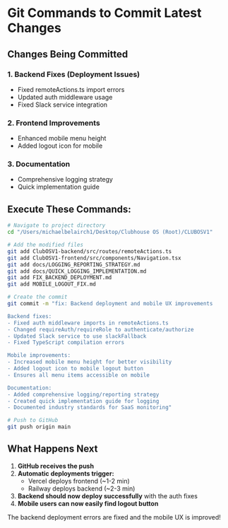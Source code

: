 # Git Commands to Commit Latest Changes

## Changes Being Committed

### 1. Backend Fixes (Deployment Issues)
- Fixed remoteActions.ts import errors
- Updated auth middleware usage
- Fixed Slack service integration

### 2. Frontend Improvements
- Enhanced mobile menu height
- Added logout icon for mobile

### 3. Documentation
- Comprehensive logging strategy
- Quick implementation guide

## Execute These Commands:

```bash
# Navigate to project directory
cd "/Users/michaelbelairch1/Desktop/Clubhouse OS (Root)/CLUBOSV1"

# Add the modified files
git add ClubOSV1-backend/src/routes/remoteActions.ts
git add ClubOSV1-frontend/src/components/Navigation.tsx
git add docs/LOGGING_REPORTING_STRATEGY.md
git add docs/QUICK_LOGGING_IMPLEMENTATION.md
git add FIX_BACKEND_DEPLOYMENT.md
git add MOBILE_LOGOUT_FIX.md

# Create the commit
git commit -m "fix: Backend deployment and mobile UX improvements

Backend fixes:
- Fixed auth middleware imports in remoteActions.ts
- Changed requireAuth/requireRole to authenticate/authorize  
- Updated Slack service to use slackFallback
- Fixed TypeScript compilation errors

Mobile improvements:
- Increased mobile menu height for better visibility
- Added logout icon to mobile logout button
- Ensures all menu items accessible on mobile

Documentation:
- Added comprehensive logging/reporting strategy
- Created quick implementation guide for logging
- Documented industry standards for SaaS monitoring"

# Push to GitHub
git push origin main
```

## What Happens Next

1. **GitHub receives the push**
2. **Automatic deployments trigger:**
   - Vercel deploys frontend (~1-2 min)
   - Railway deploys backend (~2-3 min)
3. **Backend should now deploy successfully** with the auth fixes
4. **Mobile users can now easily find logout button**

The backend deployment errors are fixed and the mobile UX is improved!